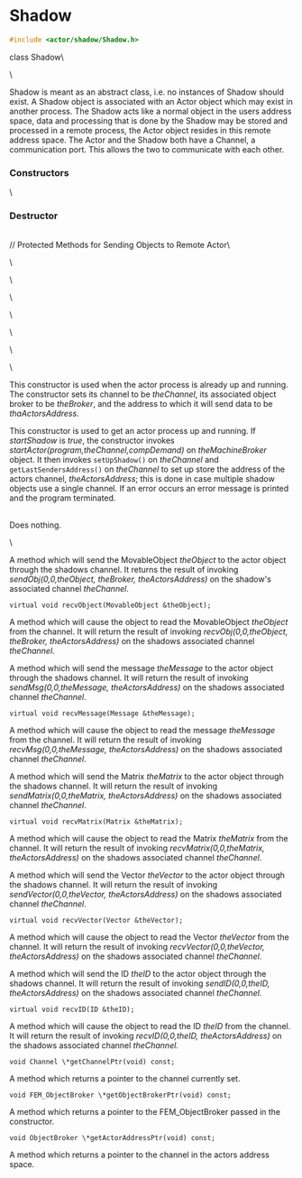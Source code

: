 
# Shadow 

```cpp
#include <actor/shadow/Shadow.h>
```

class Shadow\

\

Shadow is meant as an abstract class, i.e. no instances of Shadow should
exist. A Shadow object is associated with an Actor object which may
exist in another process. The Shadow acts like a normal object in the
users address space, data and processing that is done by the Shadow may
be stored and processed in a remote process, the Actor object resides in
this remote address space. The Actor and the Shadow both have a Channel,
a communication port. This allows the two to communicate with each
other.

### Constructors

\

### Destructor

\
// Protected Methods for Sending Objects to Remote Actor\

\

\

\

\

\

\

\

This constructor is used when the actor process is already up and
running. The constructor sets its channel to be *theChannel*, its
associated object broker to be *theBroker*, and the address to which it
will send data to be *thaActorsAddress*.

This constructor is used to get an actor process up and running. If
*startShadow* is *true*, the constructor invokes
*startActor(program,theChannel,compDemand)* on *theMachineBroker*
object. It then invokes `setUpShadow()` on *theChannel* and
`getLastSendersAddress()` on *theChannel* to set up store the address of
the actors channel, *theActorsAddress*; this is done in case multiple
shadow objects use a single channel. If an error occurs an error message
is printed and the program terminated.

\
Does nothing.

\

A method which will send the MovableObject *theObject* to the actor
object through the shadows channel. It returns the result of invoking
*sendObj(0,0,theObject, theBroker, theActorsAddress)* on the shadow's
associated channel *theChannel*.

```{.cpp}
virtual void recvObject(MovableObject &theObject);
```

A method which will cause the object to read the MovableObject
*theObject* from the channel. It will return the result of invoking
*recvObj(0,0,theObject, theBroker, theActorsAddress)* on the shadows
associated channel *theChannel*.

A method which will send the message *theMessage* to the actor object
through the shadows channel. It will return the result of invoking
*sendMsg(0,0,theMessage, theActorsAddress)* on the shadows associated
channel *theChannel*.

```{.cpp}
virtual void recvMessage(Message &theMessage);
```

A method which will cause the object to read the message *theMessage*
from the channel. It will return the result of invoking
*recvMsg(0,0,theMessage, theActorsAddress)* on the shadows associated
channel *theChannel*.

A method which will send the Matrix *theMatrix* to the actor object
through the shadows channel. It will return the result of invoking
*sendMatrix(0,0,theMatrix, theActorsAddress)* on the shadows associated
channel *theChannel*.

```{.cpp}
virtual void recvMatrix(Matrix &theMatrix);
```

A method which will cause the object to read the Matrix *theMatrix* from
the channel. It will return the result of invoking
*recvMatrix(0,0,theMatrix, theActorsAddress)* on the shadows associated
channel *theChannel*.

A method which will send the Vector *theVector* to the actor object
through the shadows channel. It will return the result of invoking
*sendVector(0,0,theVector, theActorsAddress)* on the shadows associated
channel *theChannel*.

```{.cpp}
virtual void recvVector(Vector &theVector);
```

A method which will cause the object to read the Vector *theVector* from
the channel. It will return the result of invoking
*recvVector(0,0,theVector, theActorsAddress)* on the shadows associated
channel *theChannel*.

A method which will send the ID *theID* to the actor object through the
shadows channel. It will return the result of invoking
*sendID(0,0,theID, theActorsAddress)* on the shadows associated channel
*theChannel*.

```{.cpp}
virtual void recvID(ID &theID);
```

A method which will cause the object to read the ID *theID* from the
channel. It will return the result of invoking *recvID(0,0,theID,
theActorsAddress)* on the shadows associated channel *theChannel*.

```{.cpp}
void Channel \*getChannelPtr(void) const;
```

A method which returns a pointer to the channel currently set.

```{.cpp}
void FEM_ObjectBroker \*getObjectBrokerPtr(void) const;
```

A method which returns a pointer to the FEM_ObjectBroker passed in the
constructor.

```{.cpp}
void ObjectBroker \*getActorAddressPtr(void) const;
```

A method which returns a pointer to the channel in the actors address
space.
